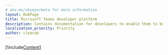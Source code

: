 ```yaml
---
# aka.ms/skyeye/meta for more information
layout: HubPage
title: Microsoft Teams developer platform
description: Contains documentation for developers to enable them to build great apps with Microsoft Teams
localization_priority: Priority
author: clearab
---
```

[!include[Content](~/includes/landing-page.md)]
